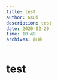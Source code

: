 ```yaml
---
title: test
author: GXQi
description: test
date: 2020-02-20
time: 10:49
archives: 前端
---
```


# test